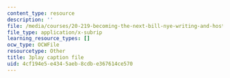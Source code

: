 ```yaml
---
content_type: resource
description: ''
file: /media/courses/20-219-becoming-the-next-bill-nye-writing-and-hosting-the-educational-show-january-iap-2015/4cf194e5e4345aeb8cdbe367614ce570_ViSVJJoo7nE.vtt
file_type: application/x-subrip
learning_resource_types: []
ocw_type: OCWFile
resourcetype: Other
title: 3play caption file
uid: 4cf194e5-e434-5aeb-8cdb-e367614ce570
---
```

